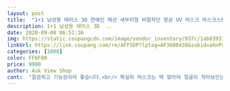```yaml
---
layout: post 
title:  "1+1 남성용 태미스 3D 연예인 패션 새부리형 비말차단 항균 UV 마스크 마스크스트랩 2개 증정, 1box, 1매" 
description: 1+1 남성용 태미스 3D  ..
date: 2020-09-08 06:51:36 
img: https://static.coupangcdn.com/image/vendor_inventory/937c/1ab83931ad112e53e4d972e48c57a94a988070d65362f63ad06559ec9a03.jpg 
linkUrl: https://link.coupang.com/re/AFFSDP?lptag=AF3600438&subid=ahnPublicAsk&pageKey=1987946496&itemId=3382339791&vendorItemId=71368991606&traceid=V0-113-d94ffa6e06722bb9 
categories: [1008] 
color: FF6F00 
price: 9900 
author: Ask View Shop 
cont:  "깔끔하고 기능성이라 좋습니다.<br/> 확실히 마스크는 딱 맞아야 얼굴이 작아보인는 것 같네요 검정색이라 어느 옷이나 잘 어울리고 편합니다.<br/>  이번 겨울까지 사용할 수 있겠습니다.<br/> 친구가 달라고 해서 하나는 줬고 사는 김에 좀 더 사놓고 써야겟네요 재구매 갑니다.<br/>ㄱㄱㄱㄱㄱㄱㄱ<br/>끝나지 않는 코로나 때문에 늘 마스크를 쓰고 다녀야하니 이왕 쓸거면 가볍고 숨쉬기 편한 마스크를 찾다가 구매 했습니다.<br/> 빨아서 쓸수 있는점이 우선 좋았구요 마스크 윗부분 라인도 예쁘고 착용했을때 전체적으로 형태가 예뻐요.<br/> 얼굴에 달라붙지 않아 숨쉬기 편하고 귀가 안아파서 오래 가볍게 쓰기 딱입니다 추가 구매 의사 있습니당!!!<br/>요즘 티비에 연예인들이 이 마스크 많이 쓰고 나오는거보고 궁금해서 사봤습니다.<br/> 이런 마스크 그냥 천으로 만드는 줄 알았는데 기능성 신소재로 만들어지는 거였군요.<br/> 암튼 얼굴을 잘 감싸주니깐 얼굴도 작아보이는게 좋네요 사람들 만나는 일이 많은데 외적으로 보여지는 것도 깔끔하고 군더더기 없어 만족합니다.<br/> 같이 일하는 사람들도 관심가지길래 알려줍니다 감사합니다<br/> -<br/> -<br/>" 
---
```

